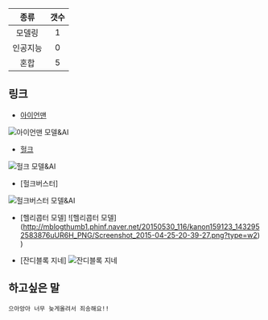 |   종류  |  갯수  |
| :---:  | :---: |
|  모델링  |   1  |
| 인공지능 |  0   |
|  혼합  |   5   | 
## 링크
* [아이언맨](http://m.blog.naver.com/kanon159123/220358594591)

![아이언맨 모델&AI](http://mblogthumb2.phinf.naver.net/20150530_165/kanon159123_14329525811298OpYD_PNG/Screenshot_2015-05-13-17-29-55.png?type=w2)

* [헐크](http://m.blog.naver.com/kanon159123/220359234550)

![헐크 모델&AI](http://mblogthumb4.phinf.naver.net/20150530_251/kanon159123_1432952580878A3Xaq_PNG/Screenshot_2015-05-14-00-31-18.png?type=w2)

* [헐크버스터]

 ![헐크버스터 모델&AI](http://mblogthumb3.phinf.naver.net/20150530_82/kanon159123_1432952583946IXga5_PNG/Screenshot_2015-05-15-11-16-03.png?type=w2)

* [헬리콥터 모델]
 ![헬리콥터 모델]
(http://mblogthumb1.phinf.naver.net/20150530_116/kanon159123_1432952583876uUR6H_PNG/Screenshot_2015-04-25-20-39-27.png?type=w2)
 )

* [잔디블록 지네]
 ![잔디블록 지네](http://mblogthumb3.phinf.naver.net/20150530_222/kanon159123_1432952581302b4s5h_PNG/Screenshot_2015-02-13-17-24-01.png?type=w2)

## 하고싶은 말



```
으아앙아 너무 늦게올려서 죄송해요!!
```
